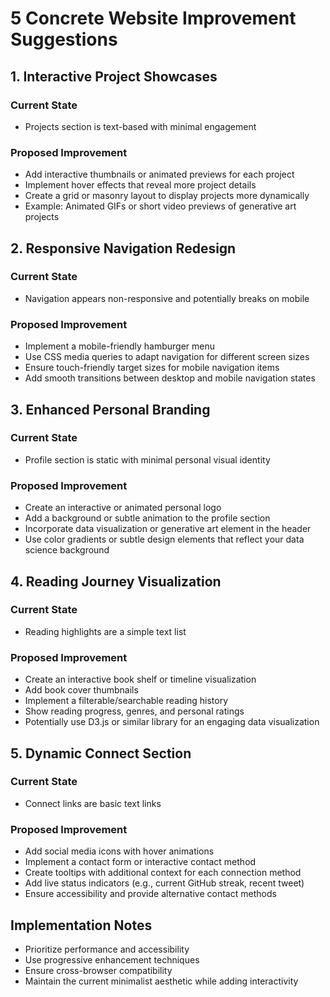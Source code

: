 # 5 Concrete Website Improvement Suggestions

## 1. Interactive Project Showcases
### Current State
- Projects section is text-based with minimal engagement
### Proposed Improvement
- Add interactive thumbnails or animated previews for each project
- Implement hover effects that reveal more project details
- Create a grid or masonry layout to display projects more dynamically
- Example: Animated GIFs or short video previews of generative art projects

## 2. Responsive Navigation Redesign
### Current State
- Navigation appears non-responsive and potentially breaks on mobile
### Proposed Improvement
- Implement a mobile-friendly hamburger menu
- Use CSS media queries to adapt navigation for different screen sizes
- Ensure touch-friendly target sizes for mobile navigation items
- Add smooth transitions between desktop and mobile navigation states

## 3. Enhanced Personal Branding
### Current State
- Profile section is static with minimal personal visual identity
### Proposed Improvement
- Create an interactive or animated personal logo
- Add a background or subtle animation to the profile section
- Incorporate data visualization or generative art element in the header
- Use color gradients or subtle design elements that reflect your data science background

## 4. Reading Journey Visualization
### Current State
- Reading highlights are a simple text list
### Proposed Improvement
- Create an interactive book shelf or timeline visualization
- Add book cover thumbnails
- Implement a filterable/searchable reading history
- Show reading progress, genres, and personal ratings
- Potentially use D3.js or similar library for an engaging data visualization

## 5. Dynamic Connect Section
### Current State
- Connect links are basic text links
### Proposed Improvement
- Add social media icons with hover animations
- Implement a contact form or interactive contact method
- Create tooltips with additional context for each connection method
- Add live status indicators (e.g., current GitHub streak, recent tweet)
- Ensure accessibility and provide alternative contact methods

## Implementation Notes
- Prioritize performance and accessibility
- Use progressive enhancement techniques
- Ensure cross-browser compatibility
- Maintain the current minimalist aesthetic while adding interactivity